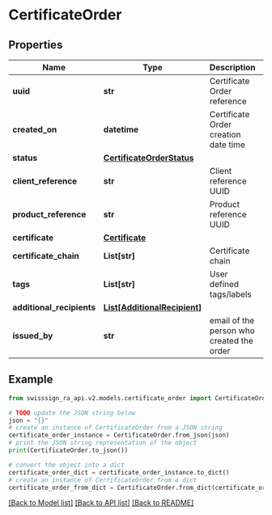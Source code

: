 # CertificateOrder


## Properties

Name | Type | Description | Notes
------------ | ------------- | ------------- | -------------
**uuid** | **str** | Certificate Order reference | 
**created_on** | **datetime** | Certificate Order creation date time | 
**status** | [**CertificateOrderStatus**](CertificateOrderStatus.md) |  | 
**client_reference** | **str** | Client reference UUID | [readonly] 
**product_reference** | **str** | Product reference UUID | [readonly] 
**certificate** | [**Certificate**](Certificate.md) |  | [optional] 
**certificate_chain** | **List[str]** | Certificate chain | [optional] 
**tags** | **List[str]** | User defined tags/labels | [optional] 
**additional_recipients** | [**List[AdditionalRecipient]**](AdditionalRecipient.md) |  | [optional] 
**issued_by** | **str** | email of the person who created the order | [optional] [readonly] 

## Example

```python
from swisssign_ra_api.v2.models.certificate_order import CertificateOrder

# TODO update the JSON string below
json = "{}"
# create an instance of CertificateOrder from a JSON string
certificate_order_instance = CertificateOrder.from_json(json)
# print the JSON string representation of the object
print(CertificateOrder.to_json())

# convert the object into a dict
certificate_order_dict = certificate_order_instance.to_dict()
# create an instance of CertificateOrder from a dict
certificate_order_from_dict = CertificateOrder.from_dict(certificate_order_dict)
```
[[Back to Model list]](../README.md#documentation-for-models) [[Back to API list]](../README.md#documentation-for-api-endpoints) [[Back to README]](../README.md)


